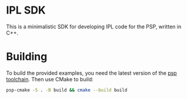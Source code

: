 IPL SDK
===
This is a minimalistic SDK for developing IPL code for the PSP, written in C++.

Building
===
To build the provided examples, you need the latest version of the [psp toolchain](https://github.com/pspdev/psptoolchain). Then use CMake to build:
```bash
psp-cmake -S . -B build && cmake --build build
```